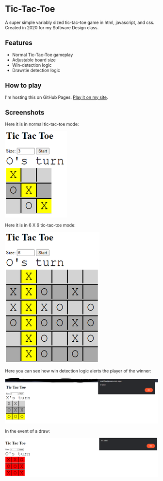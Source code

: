 # Tic-Tac-Toe
 A super simple variably sized tic-tac-toe game in html, javascript, and css. Created in 2020 for my Software Design class.

## Features
* Normal Tic-Tac-Toe gameplay
* Adjustable board size
* Win-detection logic
* Draw/tie detection logic

## How to play
I'm hosting this on GitHub Pages. [Play it on my site](http://matthewljensen.com/Tic-Tac-Toe/).

## Screenshots
Here it is in normal tic-tac-toe mode:

![tic tac toe board game with x having won, highlighted in yellow](/screenshots/3x3_x_win.png)

Here it is in 6 X 6 tic-tac-toe mode:

![tic tac toe board game with x having won, highlighted in yellow](/screenshots/6x6_x_win.png)

Here you can see how win detection logic alerts the player of the winner:

![tic tac toe board game with x having won, highlighted in yellow](/screenshots/3x3_o_wins_notification.png)

In the event of a draw:

![tic tac toe board game with x having won, highlighted in yellow](/screenshots/draw.png)
